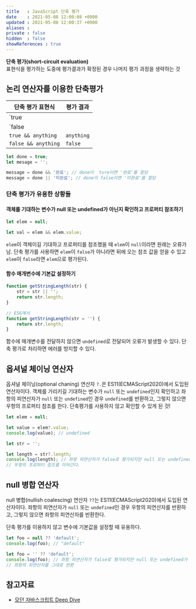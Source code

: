 ```yaml
---
title   : JavaScript 단축 평가 
date    : 2021-05-08 12:00:08 +0900
updated : 2021-05-08 12:00:37 +0900
aliases : 
private : false
hidden  : false
showReferences : true
---
```

**단축 평가(short-circuit evaluation)**  
표현식을 평가하는 도중에 평가결과가 확정된 경우 나머지 평가 과정을 생략하는 것 

## 논리 연산자를 이용한 단축평가 
| 단축 평가 표현식    | 평가 결과  |
| ------------------- | ---------- |
| `true || anything`  | `true`     |
| `false || anything` | `anything` |
| `true && anything`  | `anything` |
| `false && anything` | `false`    |

```javascript
let done = true;
let mesage = '';

message = done && '완료'; // done이  ture이면 '완료'를 할당
message = done || '미완료'; // done이 false이면 '미완료'를 할당 
```  

### 단축 평가가 유용한 상황들  
#### 객체를 기대하는 변수가 null 또는 undefined가 아닌지 확인하고 프로퍼티 참조하기  
```javascript
let elem = null; 

let val = elem && elem.value; 
```
`elem`이 객체이길 기대하고 프로퍼티를 참조했을 때 `elem`이 `null`이라면 원래는 오류가 남. 단축 평가를 사용하면 `elem`이 `false`가 아니라면 뒤에 오는 참조 값을 얻을 수 있고 `elem`이 `false`라면 `elem`으로 평가된다.  

#### 함수 매개변수에 기본값 설정하기 
```javascript
function getStringLength(str) {
    str = str || '';
	return str.length; 
}

// ES6에서 
function getStringLength(str = '') {
    return str.length; 
}
```
함수에 매개변수를 전달하지 않으면 `undefined`로 전달되어 오류가 발생할 수 있다. 단축 평가로 처리하면 에러를 방지할 수 있다. 

## 옵셔널 체이닝 연산자   
옵셔널 체이닝(optional chaning) 연산자 `?.`은 ES11(ECMAScript2020)에서 도입된 연산자이다. 
객체를 가리키길 기대하는 변수가 `null` 또는 `undefined`인지 확인하고 좌항의 피연산자가 `null` 또는 `undefined`인 경우 `undefined`를 반환하고, 그렇지 않으면 우항의 프로퍼티 참조를 한다. 단축평가를 사용하지 않고 확인할 수 있게 된 것! 
 
```javascript
let elem = null;

let value = elem?.value; 
console.log(value); // undefined

let str = '';

let length = str?.length; 
console.log(length); // 좌항 피연산자가 false로 평가되지만 null 또는 undefined가 아니기에 
// 우항의 프로퍼티 참조를 이어간다.  
```

## null 병합 연산자 
null 병합(nullish coalescing) 연산자 `??`는 ES11(ECMAScript2020)에서 도입된 연산자이다. 
좌항의 피연산자가 `null` 또는 `undefined`인 경우 우항의 피연산자를 반환하고, 그렇지 않으면 좌항의 피연산자를 반환한다. 

단축 평가를 이용하지 않고 변수에 기본값을 설정할 때 유용하다.  
```javascript
let foo = null ?? 'default';
console.log(foo); // "default"

let foo = '' ?? 'default';
console.log(foo); // 좌항 피연산자가 false로 평가되지만 null 또는 undefined가 아니기에 
// 좌항의 피연산자를 그대로 반환 
```

## 참고자료 
- [모던 자바스크립트 Deep Dive](http://www.kyobobook.co.kr/product/detailViewKor.laf?ejkGb=KOR&mallGb=KOR&barcode=9791158392239&orderClick=LEa&Kc=)
